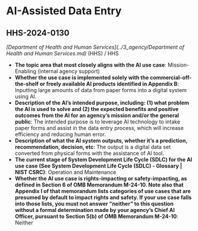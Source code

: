 # AI-Assisted Data Entry
## HHS-2024-0130
_[Department of Health and Human Services](../3_agency/Department of Health and Human Services.md)_ (HHS) / HHS


+ **The topic area that most closely aligns with the AI use case**: Mission-Enabling (internal agency support)
+ **Whether the use case is implemented solely with the commercial-off-the-shelf or freely available AI products identified in Appendix B**: Inputting large amounts of data from paper forms into a digital system using AI.
+ **Description of the AI’s intended purpose, including: (1) what problem the AI is used to solve and (2) the expected benefits and positive outcomes from the AI for an agency’s mission and/or the general public**: The intended purpose is to leverage AI technology to intake paper forms and assist in the data entry process, which will increase efficiency and reducing human error.
+ **Description of what the AI system outputs, whether it’s a prediction, recommendation, decision, etc**: The output is a digital data set converted from physical forms with the assistance of AI tool.
+ **The current stage of System Development Life Cycle (SDLC) for the AI use case (See System Development Life Cycle (SDLC) - Glossary | NIST CSRC)**: Operation and Maintenance
+ **Whether the AI use case is rights-impacting or safety-impacting, as defined in Section 6 of OMB Memorandum M-24-10. Note also that Appendix I of that memorandum lists categories of use cases that are presumed by default to impact rights and safety. If your use case falls into those lists, you must not answer “neither” to this question without a formal determination made by your agency’s Chief AI Officer, pursuant to Section 5(b) of OMB Memorandum M-24-10**: Neither
